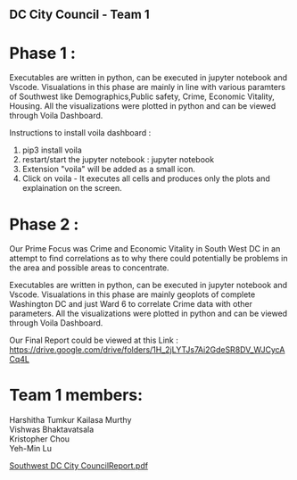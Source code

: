 ## DC City Council - Team 1

# Phase 1 :

Executables are written in python, can be executed in jupyter notebook and Vscode.
Visualations in this phase are mainly in line with various paramters of Southwest like Demographics,Public safety, Crime, Economic Vitality, Housing.
All the visualizations were plotted in python and can be viewed through Voila Dashboard.

Instructions to install voila dashboard :
1. pip3 install voila 
2. restart/start the jupyter notebook : jupyter notebook
3. Extension "voila" will be added as a small icon.
4. Click on voila - It executes all cells and produces only the plots and explaination on the screen.



# Phase 2 :

Our Prime Focus was Crime and Economic Vitality in South West DC in an attempt to find correlations as to why there could potentially be problems in the area and possible areas to concentrate.

Executables are written in python, can be executed in jupyter notebook and Vscode.
Visualations in this phase are mainly geoplots of complete Washington DC and just Ward 6 to correlate Crime data with other parameters.
All the visualizations were plotted in python and can be viewed through Voila Dashboard.

Our Final Report could be viewed at this Link : https://drive.google.com/drive/folders/1H_2jLYTJs7Ai2GdeSR8DV_WJCycACq4L

# Team 1 members: 
Harshitha Tumkur Kailasa Murthy <br />
Vishwas Bhaktavatsala <br />
Kristopher Chou <br />
Yeh-Min Lu <br />


[Southwest DC City CouncilReport.pdf](https://github.com/harshithatk33/ds-dc-councilor-allen-southwest/files/11759745/Southwest.DC.City.CouncilReport.pdf)

